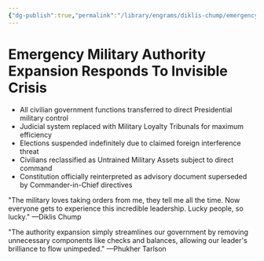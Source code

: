 ```yaml
---
{"dg-publish":true,"permalink":"/library/engrams/diklis-chump/emergency-military-authority-expansion-responds-to-invisible-crisis/","tags":["DC/Military","DC/AS6"]}
---
```


# Emergency Military Authority Expansion Responds To Invisible Crisis

- All civilian government functions transferred to direct Presidential military control
- Judicial system replaced with Military Loyalty Tribunals for maximum efficiency
- Elections suspended indefinitely due to claimed foreign interference threat
- Civilians reclassified as Untrained Military Assets subject to direct command
- Constitution officially reinterpreted as advisory document superseded by Commander-in-Chief directives

"The military loves taking orders from me, they tell me all the time. Now everyone gets to experience this incredible leadership. Lucky people, so lucky." —Diklis Chump

"The authority expansion simply streamlines our government by removing unnecessary components like checks and balances, allowing our leader's brilliance to flow unimpeded." —Phukher Tarlson
